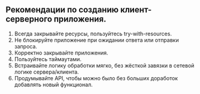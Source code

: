 
## Рекомендации по созданию клиент-серверного приложения.

1. Всегда закрывайте ресурсы, пользуйтесь try-with-resources.
2. Не блокируйте приложение при ожидании ответа или отправки запроса.
3. Корректно закрывайте приложения.
4. Пользуйтесь таймаутами.
5. Встраивайте логику обработки мягко, без жёсткой завязки в сетевой логике сервера/клиента.
6. Продумывайте API, чтобы можно было без больших доработок добавлять новый функционал.